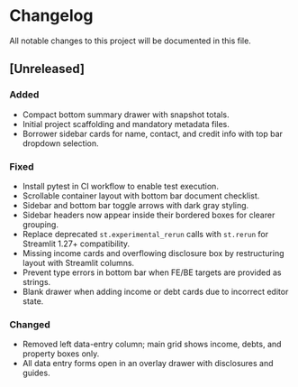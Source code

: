 # Changelog
All notable changes to this project will be documented in this file.

## [Unreleased]
### Added
- Compact bottom summary drawer with snapshot totals.
- Initial project scaffolding and mandatory metadata files.
- Borrower sidebar cards for name, contact, and credit info with top bar dropdown selection.

### Fixed
- Install pytest in CI workflow to enable test execution.
- Scrollable container layout with bottom bar document checklist.
- Sidebar and bottom bar toggle arrows with dark gray styling.
- Sidebar headers now appear inside their bordered boxes for clearer grouping.
- Replace deprecated `st.experimental_rerun` calls with `st.rerun` for Streamlit 1.27+ compatibility.
- Missing income cards and overflowing disclosure box by restructuring layout with Streamlit columns.
- Prevent type errors in bottom bar when FE/BE targets are provided as strings.
- Blank drawer when adding income or debt cards due to incorrect editor state.

### Changed
- Removed left data-entry column; main grid shows income, debts, and property boxes only.
- All data entry forms open in an overlay drawer with disclosures and guides.

